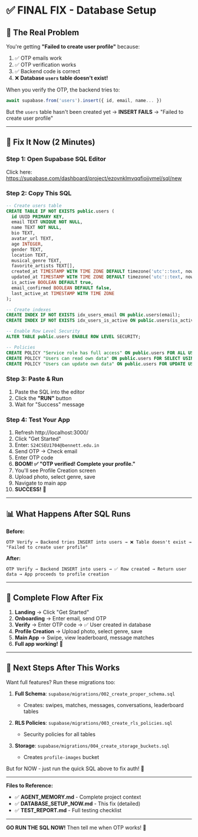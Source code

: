 # ✅ FINAL FIX - Database Setup

## 🎯 The Real Problem

You're getting **"Failed to create user profile"** because:

1. ✅ OTP emails work
2. ✅ OTP verification works  
3. ✅ Backend code is correct
4. ❌ **Database `users` table doesn't exist!**

When you verify the OTP, the backend tries to:
```typescript
await supabase.from('users').insert({ id, email, name... })
```

But the `users` table hasn't been created yet → **INSERT FAILS** → "Failed to create user profile"

---

## 🚀 Fix It Now (2 Minutes)

### Step 1: Open Supabase SQL Editor
Click here: https://supabase.com/dashboard/project/ezovnklmvqqfiojjvmel/sql/new

### Step 2: Copy This SQL

```sql
-- Create users table
CREATE TABLE IF NOT EXISTS public.users (
  id UUID PRIMARY KEY,
  email TEXT UNIQUE NOT NULL,
  name TEXT NOT NULL,
  bio TEXT,
  avatar_url TEXT,
  age INTEGER,
  gender TEXT,
  location TEXT,
  musical_genre TEXT,
  favorite_artists TEXT[],
  created_at TIMESTAMP WITH TIME ZONE DEFAULT timezone('utc'::text, now()),
  updated_at TIMESTAMP WITH TIME ZONE DEFAULT timezone('utc'::text, now()),
  is_active BOOLEAN DEFAULT true,
  email_confirmed BOOLEAN DEFAULT false,
  last_active_at TIMESTAMP WITH TIME ZONE
);

-- Create indexes
CREATE INDEX IF NOT EXISTS idx_users_email ON public.users(email);
CREATE INDEX IF NOT EXISTS idx_users_is_active ON public.users(is_active);

-- Enable Row Level Security
ALTER TABLE public.users ENABLE ROW LEVEL SECURITY;

-- Policies
CREATE POLICY "Service role has full access" ON public.users FOR ALL USING (true) WITH CHECK (true);
CREATE POLICY "Users can read own data" ON public.users FOR SELECT USING (auth.uid() = id);
CREATE POLICY "Users can update own data" ON public.users FOR UPDATE USING (auth.uid() = id);
```

### Step 3: Paste & Run
1. Paste the SQL into the editor
2. Click the **"RUN"** button
3. Wait for "Success" message

### Step 4: Test Your App
1. Refresh http://localhost:3000/
2. Click "Get Started"
3. Enter: `S24CSEU1704@bennett.edu.in`
4. Send OTP → Check email
5. Enter OTP code
6. **BOOM! ✅ "OTP verified! Complete your profile."**
7. You'll see Profile Creation screen
8. Upload photo, select genre, save
9. Navigate to main app
10. **SUCCESS!** 🎉

---

## 📊 What Happens After SQL Runs

**Before:**
```
OTP Verify → Backend tries INSERT into users → ❌ Table doesn't exist → "Failed to create user profile"
```

**After:**
```
OTP Verify → Backend INSERT into users → ✅ Row created → Return user data → App proceeds to profile creation
```

---

## 🔄 Complete Flow After Fix

1. **Landing** → Click "Get Started"
2. **Onboarding** → Enter email, send OTP
3. **Verify** → Enter OTP code → ✅ User created in database
4. **Profile Creation** → Upload photo, select genre, save
5. **Main App** → Swipe, view leaderboard, message matches
6. **Full app working!** 🎉

---

## 📝 Next Steps After This Works

Want full features? Run these migrations too:

1. **Full Schema**: `supabase/migrations/002_create_proper_schema.sql`
   - Creates: swipes, matches, messages, conversations, leaderboard tables

2. **RLS Policies**: `supabase/migrations/003_create_rls_policies.sql`
   - Security policies for all tables

3. **Storage**: `supabase/migrations/004_create_storage_buckets.sql`
   - Creates `profile-images` bucket

But for NOW - just run the quick SQL above to fix auth! 🚀

---

**Files to Reference:**
- ✅ **AGENT_MEMORY.md** - Complete project context
- ✅ **DATABASE_SETUP_NOW.md** - This fix (detailed)
- ✅ **TEST_REPORT.md** - Full testing checklist

---

**GO RUN THE SQL NOW!** Then tell me when OTP works! 🎉
